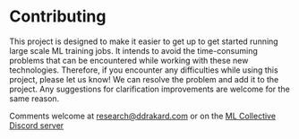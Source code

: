 # Contributing

This project is designed to make it easier to get up to get started running
large scale ML training jobs. It intends to avoid the time-consuming problems
that can be encountered while working with these new technologies. Therefore,
if you encounter any difficulties while using this project, please let us know!
We can resolve the problem and add it to the project. Any suggestions for
clarification improvements are welcome for the same reason.

Comments welcome at research@ddrakard.com or on the [ML Collective
Discord server](https://discord.com/invite/nNJ4GBPZm9)
